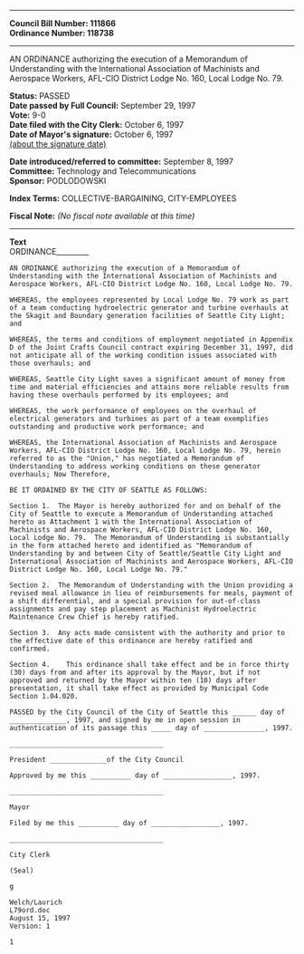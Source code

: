 * * * * *  
  
**Council Bill Number: [](#h0)[](#h2)111866**   
**Ordinance Number: 118738**  
  
* * * * *  
  
AN ORDINANCE authorizing the execution of a Memorandum of Understanding with the International Association of Machinists and Aerospace Workers, AFL-CIO District Lodge No. 160, Local Lodge No. 79.  
  
**Status:** PASSED   
**Date passed by Full Council:** September 29, 1997   
**Vote:** 9-0   
**Date filed with the City Clerk:** October 6, 1997   
**Date of Mayor's signature:** October 6, 1997   
[(about the signature date)](/~public/approvaldate.htm)   
  
  
**Date introduced/referred to committee:** September 8, 1997   
**Committee:** Technology and Telecommunications   
**Sponsor:** PODLODOWSKI   
  
**Index Terms:** COLLECTIVE-BARGAINING, CITY-EMPLOYEES  
  
**Fiscal Note:** *(No fiscal note available at this time)*  
  
* * * * *  
  
**Text**  
    ORDINANCE_________  
  
    AN ORDINANCE authorizing the execution of a Memorandum of  
    Understanding with the International Association of Machinists and  
    Aerospace Workers, AFL-CIO District Lodge No. 160, Local Lodge No. 79.  
  
    WHEREAS, the employees represented by Local Lodge No. 79 work as part  
    of a team conducting hydroelectric generator and turbine overhauls at  
    the Skagit and Boundary generation facilities of Seattle City Light;  
    and  
  
    WHEREAS, the terms and conditions of employment negotiated in Appendix  
    D of the Joint Crafts Council contract expiring December 31, 1997, did  
    not anticipate all of the working condition issues associated with  
    those overhauls; and  
  
    WHEREAS, Seattle City Light saves a significant amount of money from  
    time and material efficiencies and attains more reliable results from  
    having these overhauls performed by its employees; and  
  
    WHEREAS, the work performance of employees on the overhaul of  
    electrical generators and turbines as part of a team exemplifies  
    outstanding and productive work performance; and  
  
    WHEREAS, the International Association of Machinists and Aerospace  
    Workers, AFL-CIO District Lodge No. 160, Local Lodge No. 79, herein  
    referred to as the "Union," has negotiated a Memorandum of  
    Understanding to address working conditions on these generator  
    overhauls; Now Therefore,  
  
    BE IT ORDAINED BY THE CITY OF SEATTLE AS FOLLOWS:  
  
    Section 1.  The Mayor is hereby authorized for and on behalf of the  
    City of Seattle to execute a Memorandum of Understanding attached  
    hereto as Attachment 1 with the International Association of  
    Machinists and Aerospace Workers, AFL-CIO District Lodge No. 160,  
    Local Lodge No. 79.  The Memorandum of Understanding is substantially  
    in the form attached hereto and identified as "Memorandum of  
    Understanding by and between City of Seattle/Seattle City Light and  
    International Association of Machinists and Aerospace Workers, AFL-CIO  
    District Lodge No. 160, Local Lodge No. 79."  
  
    Section 2.  The Memorandum of Understanding with the Union providing a  
    revised meal allowance in lieu of reimbursements for meals, payment of  
    a shift differential, and a special provision for out-of-class  
    assignments and pay step placement as Machinist Hydroelectric  
    Maintenance Crew Chief is hereby ratified.  
  
    Section 3.  Any acts made consistent with the authority and prior to  
    the effective date of this ordinance are hereby ratified and  
    confirmed.  
  
    Section 4.    This ordinance shall take effect and be in force thirty  
    (30) days from and after its approval by the Mayor, but if not  
    approved and returned by the Mayor within ten (10) days after  
    presentation, it shall take effect as provided by Municipal Code  
    Section 1.04.020.  
  
    PASSED by the City Council of the City of Seattle this ______ day of  
    ______________, 1997, and signed by me in open session in  
    authentication of its passage this _____ day of _______________, 1997.  
  
    ______________________________________  
  
    President ______________of the City Council  
  
    Approved by me this __________ day of _________________, 1997.  
  
    ______________________________________  
  
    Mayor  
  
    Filed by me this __________ day of _________________, 1997.  
  
    ______________________________________  
  
    City Clerk  
  
    (Seal)  
  
    g  
  
    Welch/Laurich  
    L79ord.doc  
    August 15, 1997  
    Version: 1  
  
    1  
